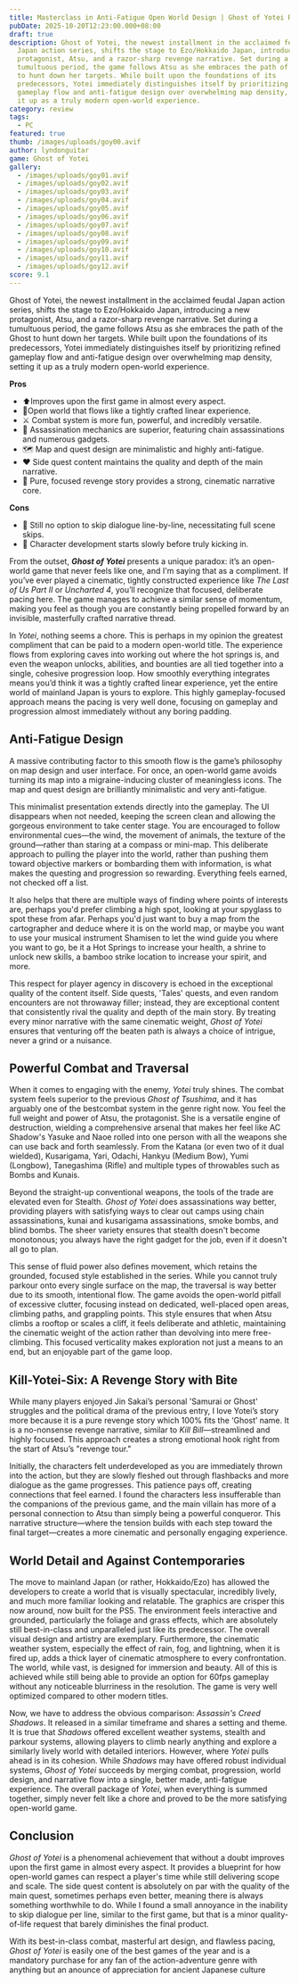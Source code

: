 ```yaml
---
title: Masterclass in Anti-Fatigue Open World Design | Ghost of Yotei Review
pubDate: 2025-10-20T12:23:00.000+08:00
draft: true
description: Ghost of Yotei, the newest installment in the acclaimed feudal
  Japan action series, shifts the stage to Ezo/Hokkaido Japan, introducing a new
  protagonist, Atsu, and a razor-sharp revenge narrative. Set during a
  tumultuous period, the game follows Atsu as she embraces the path of the Ghost
  to hunt down her targets. While built upon the foundations of its
  predecessors, Yotei immediately distinguishes itself by prioritizing refined
  gameplay flow and anti-fatigue design over overwhelming map density, setting
  it up as a truly modern open-world experience.
category: review
tags:
  - PC
featured: true
thumb: /images/uploads/goy00.avif
author: lyndonguitar
game: Ghost of Yotei
gallery:
  - /images/uploads/goy01.avif
  - /images/uploads/goy02.avif
  - /images/uploads/goy03.avif
  - /images/uploads/goy04.avif
  - /images/uploads/goy05.avif
  - /images/uploads/goy06.avif
  - /images/uploads/goy07.avif
  - /images/uploads/goy08.avif
  - /images/uploads/goy09.avif
  - /images/uploads/goy10.avif
  - /images/uploads/goy11.avif
  - /images/uploads/goy12.avif
score: 9.1
---
```


Ghost of Yotei, the newest installment in the acclaimed feudal Japan action series, shifts the stage to Ezo/Hokkaido Japan, introducing a new protagonist, Atsu, and a razor-sharp revenge narrative. Set during a tumultuous period, the game follows Atsu as she embraces the path of the Ghost to hunt down her targets. While built upon the foundations of its predecessors, Yotei immediately distinguishes itself by prioritizing refined gameplay flow and anti-fatigue design over overwhelming map density, setting it up as a truly modern open-world experience.

**Pros**

* ⬆️Improves upon the first game in almost every aspect. 
* 🧠Open world that flows like a tightly crafted linear experience.
* ⚔️ Combat system is more fun, powerful, and incredibly versatile.
* 🔪 Assassination mechanics are superior, featuring chain assassinations and numerous gadgets.
* 🗺️ Map and quest design are minimalistic and highly anti-fatigue.
* ❤️ Side quest content maintains the quality and depth of the main narrative.
* 📜 Pure, focused revenge story provides a strong, cinematic narrative core.

**Cons**

* 💬 Still no option to skip dialogue line-by-line, necessitating full scene skips.
* 🐌 Character development starts slowly before truly kicking in.


From the outset, ***Ghost of Yotei*** presents a unique paradox: it’s an open-world game that never feels like one, and I'm saying that as a compliment. If you’ve ever played a cinematic, tightly constructed experience like *The Last of Us Part II* or *Uncharted 4*, you’ll recognize that focused, deliberate pacing here. The game manages to achieve a similar sense of momentum, making you feel as though you are constantly being propelled forward by an invisible, masterfully crafted narrative thread.

In *Yotei*, nothing seems a chore. This is perhaps in my opinion the greatest compliment that can be paid to a modern open-world title. The experience flows from exploring caves into working out where the hot springs is, and even the weapon unlocks, abilities, and bounties are all tied together into a single, cohesive progression loop. How smoothly everything integrates means you’d think it was a tightly crafted linear experience, yet the entire world of mainland Japan is yours to explore. This highly gameplay-focused approach means the pacing is very well done, focusing on gameplay and progression almost immediately without any boring padding.

## Anti-Fatigue Design

A massive contributing factor to this smooth flow is the game’s philosophy on map design and user interface. For once, an open-world game avoids turning its map into a migraine-inducing cluster of meaningless icons. The map and quest design are brilliantly minimalistic and very anti-fatigue.

This minimalist presentation extends directly into the gameplay. The UI disappears when not needed, keeping the screen clean and allowing the gorgeous environment to take center stage. You are encouraged to follow environmental cues—the wind, the movement of animals, the texture of the ground—rather than staring at a compass or mini-map. This deliberate approach to pulling the player into the world, rather than pushing them toward objective markers or bombarding them with information, is what makes the questing and progression so rewarding. Everything feels earned, not checked off a list. 

It also helps that there are multiple ways of finding where points of interests are, perhaps you'd prefer climbing a high spot, looking at your spyglass to spot these from afar. Perhaps you'd just want to buy a map from the cartographer and deduce where it is on the world map, or maybe you want to use your musical instrument Shamisen to let the wind guide you where you want to go, be it a Hot Springs to increase your health, a shrine to unlock new skills, a bamboo strike location to increase your spirit, and more.

This respect for player agency in discovery is echoed in the exceptional quality of the content itself. Side quests, 'Tales' quests, and even random encounters are not throwaway filler; instead, they are exceptional content that consistently rival the quality and depth of the main story. By treating every minor narrative with the same cinematic weight, *Ghost of Yotei* ensures that venturing off the beaten path is always a choice of intrigue, never a grind or a nuisance.

## Powerful Combat and Traversal

When it comes to engaging with the enemy, *Yotei* truly shines. The combat system feels superior to the previous *Ghost of Tsushima*, and it has arguably one of the bestcombat system in the genre right now. You feel the full weight and power of Atsu, the protagonist. She is a versatile engine of destruction, wielding a comprehensive arsenal that makes her feel like AC Shadow's Yasuke and Naoe rolled into one person with all the weapons she can use back and forth seamlessly. From the Katana (or even two of it dual wielded), Kusarigama, Yari, Odachi, Hankyu (Medium Bow), Yumi (Longbow), Tanegashima (Rifle) and multiple types of throwables such as Bombs and Kunais.

Beyond the straight-up conventional weapons, the tools of the trade are elevated even for Stealth. *Ghost of* *Yotei* does assassinations way better, providing players with satisfying ways to clear out camps using chain assassinations, kunai and kusarigama assassinations, smoke bombs, and blind bombs. The sheer variety ensures that stealth doesn't become monotonous; you always have the right gadget for the job, even if it doesn't all go to plan.

This sense of fluid power also defines movement, which retains the grounded, focused style established in the series. While you cannot truly parkour onto every single surface on the map, the traversal is way better due to its smooth, intentional flow. The game avoids the open-world pitfall of excessive clutter, focusing instead on dedicated, well-placed open areas, climbing paths, and grappling points. This style ensures that when Atsu climbs a rooftop or scales a cliff, it feels deliberate and athletic, maintaining the cinematic weight of the action rather than devolving into mere free-climbing. This focused verticality makes exploration not just a means to an end, but an enjoyable part of the game loop.

## Kill-Yotei-Six: A Revenge Story with Bite

While many players enjoyed Jin Sakai’s personal 'Samurai or Ghost' struggles and the political drama of the previous entry, I love Yotei’s story more because it is a pure revenge story which 100% fits the ‘Ghost’ name. It is a no-nonsense revenge narrative, similar to *Kill Bill*—streamlined and highly focused. This approach creates a strong emotional hook right from the start of Atsu’s "revenge tour."

Initially, the characters felt underdeveloped as you are immediately thrown into the action, but they are slowly fleshed out through flashbacks and more dialogue as the game progresses. This patience pays off, creating connections that feel earned. I found the characters less insufferable than the companions of the previous game, and the main villain has more of a personal connection to Atsu than simply being a powerful conqueror. This narrative structure—where the tension builds with each step toward the final target—creates a more cinematic and personally engaging experience.


## World Detail and Against Contemporaries

The move to mainland Japan (or rather, Hokkaido/Ezo) has allowed the developers to create a world that is visually spectacular, incredibly lively, and much more familiar looking and relatable. The graphics are crisper this now around, now built for the PS5. The environment feels interactive and grounded, particularly the foliage and grass effects, which are absolutely still best-in-class and unparalleled just like its predecessor. The overall visual design and artistry are exemplary. Furthermore, the cinematic weather system, especially the effect of rain, fog, and lightning, when it is fired up, adds a thick layer of cinematic atmosphere to every confrontation. The world, while vast, is designed for immersion and beauty. All of this is achieved while still being able to provide an option for 60fps gameplay without any noticeable blurriness in the resolution. The game is very well optimized compared to other modern titles.

Now, we have to address the obvious comparison: *Assassin's Creed Shadows*. It released in a similar timeframe and shares a setting and theme. It is true that *Shadows* offered excellent weather systems, stealth and parkour systems, allowing players to climb nearly anything and explore a similarly lively world with detailed interiors. However, where *Yotei* pulls ahead is in its cohesion. While *Shadows* may have offered robust individual systems, *Ghost of Yotei* succeeds by merging combat, progression, world design, and narrative flow into a single, better made, anti-fatigue experience. The overall package of *Yotei*, when everything is summed together, simply never felt like a chore and proved to be the more satisfying open-world game.

## Conclusion

*Ghost of Yotei* is a phenomenal achievement that without a doubt improves upon the first game in almost every aspect. It provides a blueprint for how open-world games can respect a player's time while still delivering scope and scale. The side quest content is absolutely on par with the quality of the main quest, sometimes perhaps even better, meaning there is always something worthwhile to do. While I found a small annoyance in the inability to skip dialogue per line, similar to the first game, but that is a minor quality-of-life request that barely diminishes the final product.

With its best-in-class combat, masterful art design, and flawless pacing, *Ghost of Yotei* is easily one of the best games of the year and is a mandatory purchase for any fan of the action-adventure genre with anything but an anounce of appreciation for ancient Japanese culture
